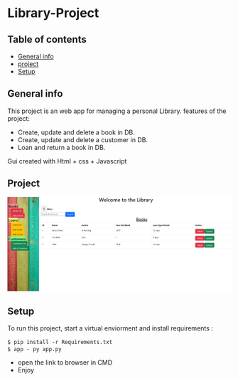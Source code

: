 # Library-Project

## Table of contents
* [General info](#general-info)
* [project](#general-info)
* [Setup](#setup)

## General info
This project is an web app for managing a personal Library.
features of the project:
 - Create, update and delete a book in DB.
 - Create, update and delete a customer in DB.
 - Loan and return a book in DB.

 Gui created with Html + css + Javascript

## Project
![Image from Project](https://github.com/gilyasur/Library-Project/blob/main/static/imagesproj.PNG)
	
## Setup
To run this project, start a virtual enviorment and install requirements :
```
$ pip install -r Requirements.txt
$ app - py app.py
```
- open the link to browser in CMD 
- Enjoy



